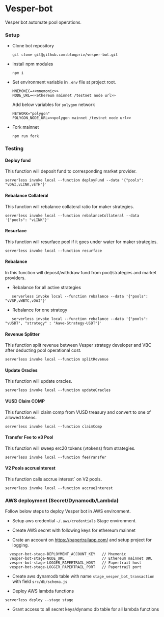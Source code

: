 # Vesper-bot

Vesper bot automate pool operations.

### Setup

- Clone bot repository

  ```
  git clone git@github.com:bloqpriv/vesper-bot.git
  ```

- Install npm modules

  ```
  npm i
  ```

- Set environment variable in `.env` file at project root.

  ```
  MNEMONIC=<<mnemonic>>
  NODE_URL=<<ethereum mainnet /testnet node url>>
  ```

  Add below variables for `polygon` network

  ```
  NETWORK="polygon"
  POLYGON_NODE_URL=<<polygon mainnet /testnet node url>>
  ```

- Fork mainnet

  ```
  npm run fork
  ```

### Testing

#### Deploy fund
This function will deposit fund to corresponding market provider.

```
serverless invoke local --function deployFund --data '{"pools": "vDAI,vLINK,vETH"}'
```

#### Rebalance Collateral
This function will rebalance collateral ratio for maker strategies.

```
serverless invoke local --function rebalanceCollateral --data '{"pools": "vLINK"}'
```

#### Resurface
This function will resurface pool if it goes under water for maker strategies.
```
serverless invoke local --function resurface
```

#### Rebalance
In this function will deposit/withdraw fund from pool/strategies and market providers.
- Rebalance for all active strategies

```
   serverless invoke local --function rebalance --data '{"pools": "vVSP,vWBTC,vDAI"}'
```

- Rebalance for one strategy

```
   serverless invoke local --function rebalance --data '{"pools": "vUSDT", "strategy" : "Aave-Strategy-USDT"}'
```

#### Revenue Splitter
This function split revenue between Vesper strategy developer and VBC after deducting pool operational cost.
```
serverless invoke local --function splitRevenue
```

#### Update Oracles
This function will update oracles.
```
serverless invoke local --function updateOracles
```

#### VUSD Claim COMP
This function will claim comp from VUSD treasury and convert to one of allowed tokens.
```
serverless invoke local --function claimComp
```

#### Transfer Fee to v3 Pool
This function will sweep erc20 tokens (vtokens) from strategies.
```
serverless invoke local --function feeTransfer
```

#### V2 Pools accrueInterest
This function calls accrue interest` on V2 pools.
```
serverless invoke local --function accrueInterest
```

### AWS deployment (Secret/Dynamodb/Lambda)

Follow below steps to deploy Vesper bot in AWS environment.

- Setup aws credential `~/.aws/credentials` Stage environment.

- Create AWS secret with following keys for ethereum mainnet
- Crate an account on https://papertrailapp.com/ and setup project for logging.

```
  vesper-bot-stage-DEPLOYMENT_ACCOUNT_KEY   // Mnemonic
  vesper-bot-stage-NODE_URL                 // Ethereum mainnet URL
  vesper-bot-stage-LOGGER_PAPERTRAIL_HOST   // Papertrail host
  vesper-bot-stage-LOGGER_PAPERTRAIL_PORT   // Papertrail port
```

- Create aws dynamodb table with name `stage_vesper_bot_transaction` with field `src/db/schema.js`

- Deploy AWS lambda functions

```
serverless deploy --stage stage
```

- Grant access to all secret keys/dynamo db table for all lambda functions
